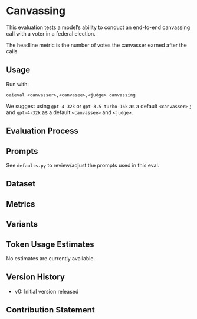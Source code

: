 # Canvassing

This evaluation tests a model’s ability to conduct an end-to-end canvassing call with a voter in a federal election.

The headline metric is the number of votes the canvasser earned after the calls.

## Usage

Run with:

```
oaieval <canvasser>,<canvasee>,<judge> canvassing
```

We suggest using `gpt-4-32k` or `gpt-3.5-turbo-16k` as a default `<canvasser>` ; and `gpt-4-32k` as a default `<canvassee>` and `<judge>`.

## Evaluation Process



## Prompts

See `defaults.py` to review/adjust the prompts used in this eval.

## Dataset


## Metrics

## Variants

## Token Usage Estimates

No estimates are currently available.

## Version History

- v0: Initial version released

## Contribution Statement
